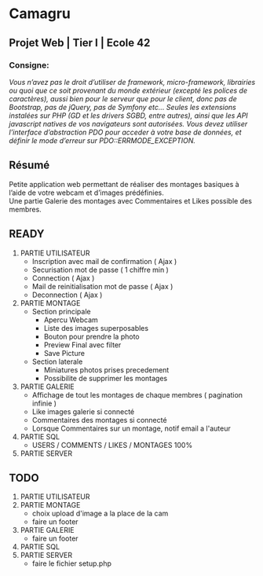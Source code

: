 # Camagru
## Projet Web | Tier I | Ecole 42
### Consigne:<br>
*Vous n’avez pas le droit d’utiliser de framework, micro-framework, librairies ou quoi
que ce soit provenant du monde extérieur (excepté les polices de caractères), aussi bien
pour le serveur que pour le client, donc pas de Bootstrap, pas de jQuery, pas de Symfony
etc... Seules les extensions instalées sur PHP (GD et les drivers SGBD, entre autres), ainsi
que les API javascript natives de vos navigateurs sont autorisées.
Vous devez utiliser l’interface d’abstraction PDO pour acceder à votre base de données,
et définir le mode d’erreur sur PDO::ERRMODE_EXCEPTION.*

## Résumé
Petite application web permettant de réaliser des montages basiques à l’aide de votre webcam et d’images prédéfinies.
<br>
Une partie Galerie des montages avec Commentaires et Likes possible des membres.

## READY
1. PARTIE UTILISATEUR
	* Inscription avec mail de confirmation ( Ajax )
	* Securisation mot de passe ( 1 chiffre min )
	* Connection ( Ajax )
	* Mail de reinitialisation mot de passe ( Ajax )
	* Deconnection ( Ajax )
2. PARTIE MONTAGE
	* Section principale
		* Apercu Webcam
		* Liste des images superposables
		* Bouton pour prendre la photo
		* Preview Final avec filter
		* Save Picture
	* Section laterale
		* Miniatures photos prises precedement
		* Possibilite de supprimer les montages
3. PARTIE GALERIE
	* Affichage de tout les montages de chaque membres ( pagination infinie )
	* Like images galerie si connecté
	* Commentaires des montages si connecté
	* Lorsque Commentaires sur un montage, notif email a l'auteur
4. PARTIE SQL
	* USERS / COMMENTS / LIKES / MONTAGES 100%
5. PARTIE SERVER

## TODO
1. PARTIE UTILISATEUR
2. PARTIE MONTAGE
	* choix upload d'image a la place de la cam
	* faire un footer
3. PARTIE GALERIE
	* faire un footer
4. PARTIE SQL
5. PARTIE SERVER
	* faire le fichier setup.php